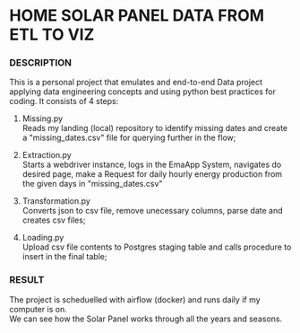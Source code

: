 # HOME SOLAR PANEL DATA FROM ETL TO VIZ

### DESCRIPTION
This is a personal project that emulates and end-to-end Data project applying data engineering concepts and using python best practices for coding.
It consists of 4 steps:

1. Missing.py   
Reads my landing (local) repository to identify missing dates and create a "missing_dates.csv" file for querying further in the flow;

2. Extraction.py    
Starts a webdriver instance, logs in the EmaApp System, navigates do desired page, make a Request for daily hourly energy production from the given days in "missing_dates.csv" 

3. Transformation.py    
Converts json to csv file, remove unecessary columns, parse date and creates csv files;

4. Loading.py   
Upload csv file contents to Postgres staging table and calls procedure to insert in the final table;

### RESULT
The project is scheduelled with airflow (docker) and runs daily if my computer is on.   
We can see how the Solar Panel works through all the years and seasons. 
